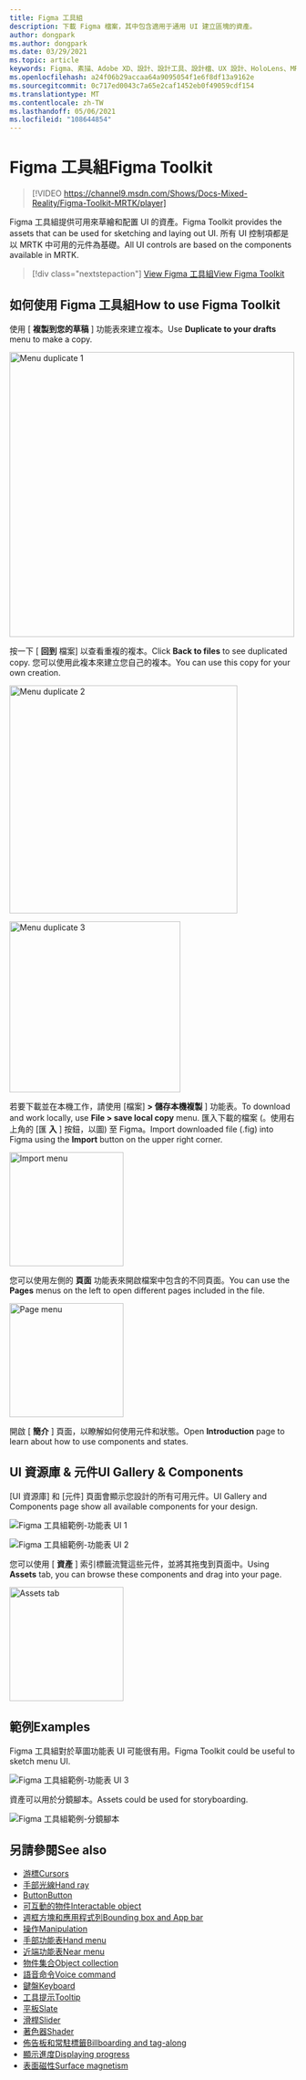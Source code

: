 ```yaml
---
title: Figma 工具組
description: 下載 Figma 檔案，其中包含適用于通用 UI 建立區塊的資產。
author: dongpark
ms.author: dongpark
ms.date: 03/29/2021
ms.topic: article
keywords: Figma、素描、Adobe XD、設計、設計工具、設計檔、UX 設計、HoloLens、MRTK、Mixed Reality 工具組
ms.openlocfilehash: a24f06b29accaa64a9095054f1e6f8df13a9162e
ms.sourcegitcommit: 0c717ed0043c7a65e2caf1452eb0f49059cdf154
ms.translationtype: MT
ms.contentlocale: zh-TW
ms.lasthandoff: 05/06/2021
ms.locfileid: "108644854"
---
```

# <a name="figma-toolkit"></a><span data-ttu-id="941db-104">Figma 工具組</span><span class="sxs-lookup"><span data-stu-id="941db-104">Figma Toolkit</span></span>

> [!VIDEO https://channel9.msdn.com/Shows/Docs-Mixed-Reality/Figma-Toolkit-MRTK/player]

<span data-ttu-id="941db-105">Figma 工具組提供可用來草繪和配置 UI 的資產。</span><span class="sxs-lookup"><span data-stu-id="941db-105">Figma Toolkit provides the assets that can be used for sketching and laying out UI.</span></span> <span data-ttu-id="941db-106">所有 UI 控制項都是以 MRTK 中可用的元件為基礎。</span><span class="sxs-lookup"><span data-stu-id="941db-106">All UI controls are based on the components available in MRTK.</span></span> 

> [!div class="nextstepaction"]
> [<span data-ttu-id="941db-107">View Figma 工具組</span><span class="sxs-lookup"><span data-stu-id="941db-107">View Figma Toolkit</span></span>](https://www.figma.com/file/ltLag9SxjUIyLQFsp7NNE7/Mixed-Reality-Toolkit-for-Figma?node-id=116%3A4)

## <a name="how-to-use-figma-toolkit"></a><span data-ttu-id="941db-108">如何使用 Figma 工具組</span><span class="sxs-lookup"><span data-stu-id="941db-108">How to use Figma Toolkit</span></span>
<span data-ttu-id="941db-109">使用 [ **複製到您的草稿** ] 功能表來建立複本。</span><span class="sxs-lookup"><span data-stu-id="941db-109">Use **Duplicate to your drafts** menu to make a copy.</span></span>

<img src="images/UX_Figma_Use1.png" width="500px" alt="Menu duplicate 1"><br>

<span data-ttu-id="941db-110">按一下 [ **回到** 檔案] 以查看重複的複本。</span><span class="sxs-lookup"><span data-stu-id="941db-110">Click **Back to files** to see duplicated copy.</span></span> <span data-ttu-id="941db-111">您可以使用此複本來建立您自己的複本。</span><span class="sxs-lookup"><span data-stu-id="941db-111">You can use this copy for your own creation.</span></span>

<img src="images/UX_Figma_Use2.png" width="400px" alt="Menu duplicate 2"><br>

<img src="images/UX_Figma_Use3.png" width="300px" alt="Menu duplicate 3"><br>

<span data-ttu-id="941db-112">若要下載並在本機工作，請使用 [檔案] **> 儲存本機複製** ] 功能表。</span><span class="sxs-lookup"><span data-stu-id="941db-112">To download and work locally, use **File > save local copy** menu.</span></span> <span data-ttu-id="941db-113">匯入下載的檔案 (。使用右上角的 [匯 **入** ] 按鈕，以圖) 至 Figma。</span><span class="sxs-lookup"><span data-stu-id="941db-113">Import downloaded file (.fig) into Figma using the **Import** button on the upper right corner.</span></span>

<img src="images/UX_FigmaToolkit_Import.png" width="200px" alt="Import menu"><br>

<span data-ttu-id="941db-114">您可以使用左側的 **頁面** 功能表來開啟檔案中包含的不同頁面。</span><span class="sxs-lookup"><span data-stu-id="941db-114">You can use the **Pages** menus on the left to open different pages included in the file.</span></span>

<img src="images/UX_FigmaToolkit_PageMenu.png" width="200px" alt="Page menu"><br>

<span data-ttu-id="941db-115">開啟 [ **簡介** ] 頁面，以瞭解如何使用元件和狀態。</span><span class="sxs-lookup"><span data-stu-id="941db-115">Open **Introduction** page to learn about how to use components and states.</span></span>

## <a name="ui-gallery--components"></a><span data-ttu-id="941db-116">UI 資源庫 & 元件</span><span class="sxs-lookup"><span data-stu-id="941db-116">UI Gallery & Components</span></span>
<span data-ttu-id="941db-117">[UI 資源庫] 和 [元件] 頁面會顯示您設計的所有可用元件。</span><span class="sxs-lookup"><span data-stu-id="941db-117">UI Gallery and Components page show all available components for your design.</span></span>

![Figma 工具組範例-功能表 UI 1](images/UX_FigmaToolkit_Components_Menu1.png)<br>

![Figma 工具組範例-功能表 UI 2](images/UX_FigmaToolkit_Components_Menu2.png)<br>

<span data-ttu-id="941db-120">您可以使用 [ **資產** ] 索引標籤流覽這些元件，並將其拖曳到頁面中。</span><span class="sxs-lookup"><span data-stu-id="941db-120">Using **Assets** tab, you can browse these components and drag into your page.</span></span>

<img src="images/UX_FigmaToolkit_Components_Menu3.png" width="200px" alt="Assets tab"><br>


## <a name="examples"></a><span data-ttu-id="941db-121">範例</span><span class="sxs-lookup"><span data-stu-id="941db-121">Examples</span></span>

<span data-ttu-id="941db-122">Figma 工具組對於草圖功能表 UI 可能很有用。</span><span class="sxs-lookup"><span data-stu-id="941db-122">Figma Toolkit could be useful to sketch menu UI.</span></span> 

![Figma 工具組範例-功能表 UI 3](images/UX_FigmaToolkit_Examples_Menu.png)<br>


<span data-ttu-id="941db-124">資產可以用於分鏡腳本。</span><span class="sxs-lookup"><span data-stu-id="941db-124">Assets could be used for storyboarding.</span></span>

![Figma 工具組範例-分鏡腳本](images/UX_FigmaToolkit_Examples_Storyboarding.png)<br>


## <a name="see-also"></a><span data-ttu-id="941db-126">另請參閱</span><span class="sxs-lookup"><span data-stu-id="941db-126">See also</span></span>

* [<span data-ttu-id="941db-127">游標</span><span class="sxs-lookup"><span data-stu-id="941db-127">Cursors</span></span>](cursors.md)
* [<span data-ttu-id="941db-128">手部光線</span><span class="sxs-lookup"><span data-stu-id="941db-128">Hand ray</span></span>](point-and-commit.md)
* [<span data-ttu-id="941db-129">Button</span><span class="sxs-lookup"><span data-stu-id="941db-129">Button</span></span>](button.md)
* [<span data-ttu-id="941db-130">可互動的物件</span><span class="sxs-lookup"><span data-stu-id="941db-130">Interactable object</span></span>](interactable-object.md)
* [<span data-ttu-id="941db-131">週框方塊和應用程式列</span><span class="sxs-lookup"><span data-stu-id="941db-131">Bounding box and App bar</span></span>](app-bar-and-bounding-box.md)
* [<span data-ttu-id="941db-132">操作</span><span class="sxs-lookup"><span data-stu-id="941db-132">Manipulation</span></span>](direct-manipulation.md)
* [<span data-ttu-id="941db-133">手部功能表</span><span class="sxs-lookup"><span data-stu-id="941db-133">Hand menu</span></span>](hand-menu.md)
* [<span data-ttu-id="941db-134">近端功能表</span><span class="sxs-lookup"><span data-stu-id="941db-134">Near menu</span></span>](near-menu.md)
* [<span data-ttu-id="941db-135">物件集合</span><span class="sxs-lookup"><span data-stu-id="941db-135">Object collection</span></span>](object-collection.md)
* [<span data-ttu-id="941db-136">語音命令</span><span class="sxs-lookup"><span data-stu-id="941db-136">Voice command</span></span>](voice-input.md)
* [<span data-ttu-id="941db-137">鍵盤</span><span class="sxs-lookup"><span data-stu-id="941db-137">Keyboard</span></span>](keyboard.md)
* [<span data-ttu-id="941db-138">工具提示</span><span class="sxs-lookup"><span data-stu-id="941db-138">Tooltip</span></span>](tooltip.md)
* [<span data-ttu-id="941db-139">平板</span><span class="sxs-lookup"><span data-stu-id="941db-139">Slate</span></span>](slate.md)
* [<span data-ttu-id="941db-140">滑桿</span><span class="sxs-lookup"><span data-stu-id="941db-140">Slider</span></span>](slider.md)
* [<span data-ttu-id="941db-141">著色器</span><span class="sxs-lookup"><span data-stu-id="941db-141">Shader</span></span>](shader.md)
* [<span data-ttu-id="941db-142">佈告板和常駐標籤</span><span class="sxs-lookup"><span data-stu-id="941db-142">Billboarding and tag-along</span></span>](billboarding-and-tag-along.md)
* [<span data-ttu-id="941db-143">顯示進度</span><span class="sxs-lookup"><span data-stu-id="941db-143">Displaying progress</span></span>](progress.md)
* [<span data-ttu-id="941db-144">表面磁性</span><span class="sxs-lookup"><span data-stu-id="941db-144">Surface magnetism</span></span>](surface-magnetism.md)
